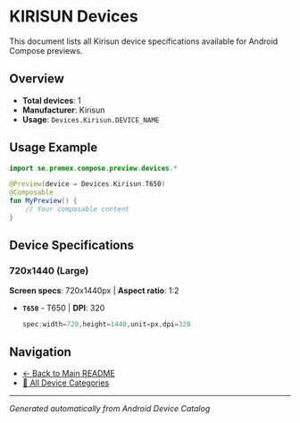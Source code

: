 # KIRISUN Devices

This document lists all Kirisun device specifications available for Android Compose previews.

## Overview

- **Total devices**: 1
- **Manufacturer**: Kirisun
- **Usage**: `Devices.Kirisun.DEVICE_NAME`

## Usage Example

```kotlin
import se.premex.compose.preview.devices.*

@Preview(device = Devices.Kirisun.T650)
@Composable
fun MyPreview() {
    // Your composable content
}
```

## Device Specifications

### 720x1440 (Large)

**Screen specs**: 720x1440px | **Aspect ratio**: 1:2

- **`T650`** - T650 | **DPI**: 320
  ```kotlin
  spec:width=720,height=1440,unit=px,dpi=320
  ```

## Navigation

- [← Back to Main README](../../README.md)
- [📱 All Device Categories](../README.md)

---
*Generated automatically from Android Device Catalog*
